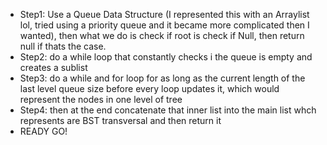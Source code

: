  * Step1: Use a Queue Data Structure (I represented this with an Arraylist lol, tried using a priority queue and it became more complicated then I wanted), then what we do is check if root is check if Null, then return null if thats the case.
 * Step2: do a while loop that constantly checks i the queue is empty and creates a sublist
 * Step3: do a while and for loop for as long as the current length of the last level queue size before every loop updates it, which would represent the nodes in one level of tree
 * Step4: then at the end concatenate that inner list into the main list whch represents are BST transversal and then return it
 * READY GO!
